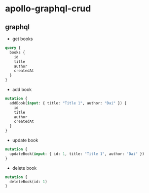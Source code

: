 # apollo-graphql-crud

## graphql

- get books

```graphql
query {
  books {
    id
    title
    author
    createdAt
  }
}
```

- add book

```graphql
mutation {
  addBook(input: { title: "Title 1", author: "Dai" }) {
    id
    title
    author
    createdAt
  }
}
```

- update book

```graphql
mutation {
  updateBook(input: { id: 1, title: "Title 1", author: "Dai" })
}
```

- delete book

```graphql
mutation {
  deleteBook(id: 1)
}
```
